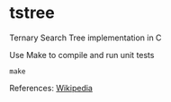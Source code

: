 tstree
======
Ternary Search Tree implementation in C

Use Make to compile and run unit tests
```
make
```

References:
  [Wikipedia](http://en.wikipedia.org/wiki/Ternary_search_tree)
